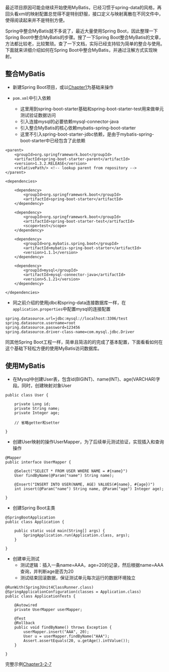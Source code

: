最近项目原因可能会继续开始使用MyBatis，已经习惯于spring-data的风格，再回头看xml的映射配置总觉得不是特别舒服，接口定义与映射离散在不同文件中，使得阅读起来并不是特别方便。

Spring中整合MyBatis就不多说了，最近大量使用Spring Boot，因此整理一下Spring Boot中整合MyBatis的步骤。搜了一下Spring Boot整合MyBatis的文章，方法都比较老，比较繁琐。查了一下文档，实际已经支持较为简单的整合与使用。下面就来详细介绍如何在Spring Boot中整合MyBatis，并通过注解方式实现映射。

## 整合MyBatis

* 新建Spring Boot项目，或以[Chapter1](Chapter1)为基础来操作

* ``pom.xml``中引入依赖

    * 这里用到spring-boot-starter基础和spring-boot-starter-test用来做单元测试验证数据访问
    * 引入连接mysql的必要依赖mysql-connector-java
    * 引入整合MyBatis的核心依赖mybatis-spring-boot-starter
    * 这里不引入spring-boot-starter-jdbc依赖，是由于mybatis-spring-boot-starter中已经包含了此依赖

```
<parent>
	<groupId>org.springframework.boot</groupId>
	<artifactId>spring-boot-starter-parent</artifactId>
	<version>1.3.2.RELEASE</version>
	<relativePath/> <!-- lookup parent from repository -->
</parent>

<dependencies>

	<dependency>
		<groupId>org.springframework.boot</groupId>
		<artifactId>spring-boot-starter</artifactId>
	</dependency>

	<dependency>
		<groupId>org.springframework.boot</groupId>
		<artifactId>spring-boot-starter-test</artifactId>
		<scope>test</scope>
	</dependency>

	<dependency>
		<groupId>org.mybatis.spring.boot</groupId>
		<artifactId>mybatis-spring-boot-starter</artifactId>
		<version>1.1.1</version>
	</dependency>

	<dependency>
		<groupId>mysql</groupId>
		<artifactId>mysql-connector-java</artifactId>
		<version>5.1.21</version>
	</dependency>

</dependencies>
```

* 同之前介绍的使用jdbc和spring-data连接数据库一样，在``application.properties``中配置mysql的连接配置

```
spring.datasource.url=jdbc:mysql://localhost:3306/test
spring.datasource.username=root
spring.datasource.password=123456
spring.datasource.driver-class-name=com.mysql.jdbc.Driver
```

同其他Spring Boot工程一样，简单且简洁的的完成了基本配置，下面看看如何在这个基础下轻松方便的使用MyBatis访问数据库。

## 使用MyBatis

* 在Mysql中创建User表，包含id(BIGINT)、name(INT)、age(VARCHAR)字段。同时，创建映射对象User

```
public class User {

    private Long id;
    private String name;
    private Integer age;

    // 省略getter和setter

}
```

* 创建User映射的操作UserMapper，为了后续单元测试验证，实现插入和查询操作

```
@Mapper
public interface UserMapper {

    @Select("SELECT * FROM USER WHERE NAME = #{name}")
    User findByName(@Param("name") String name);

    @Insert("INSERT INTO USER(NAME, AGE) VALUES(#{name}, #{age})")
    int insert(@Param("name") String name, @Param("age") Integer age);

}
```

* 创建Spring Boot主类

```
@SpringBootApplication
public class Application {

	public static void main(String[] args) {
		SpringApplication.run(Application.class, args);
	}

}
```

* 创建单元测试
    * 测试逻辑：插入一条name=AAA，age=20的记录，然后根据name=AAA查询，并判断age是否为20
    * 测试结束回滚数据，保证测试单元每次运行的数据环境独立

```
@RunWith(SpringJUnit4ClassRunner.class)
@SpringApplicationConfiguration(classes = Application.class)
public class ApplicationTests {

	@Autowired
	private UserMapper userMapper;

	@Test
	@Rollback
	public void findByName() throws Exception {
		userMapper.insert("AAA", 20);
		User u = userMapper.findByName("AAA");
		Assert.assertEquals(20, u.getAge().intValue());
	}

}
```

完整示例[Chapter3-2-7](Chapter3-2-7)